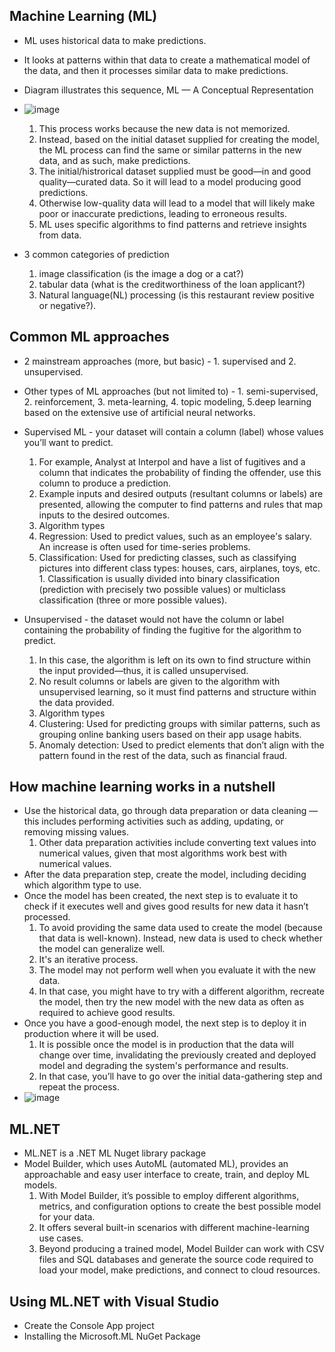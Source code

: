 ## Machine Learning (ML)
* ML uses historical data to make predictions.
* It looks at patterns within that data to create a mathematical model of the data, and then it processes similar data to make predictions.
* Diagram illustrates this sequence, ML — A Conceptual Representation
* ![image](https://github.com/user-attachments/assets/04e16f76-e746-4611-9117-fde053509d8c)
  1. This process works because the new data is not memorized.
  2. Instead, based on the initial dataset supplied for creating the model, the ML process can find the same or similar patterns in the new data, and as such, make predictions.
  3. The initial/histrorical dataset supplied must be good—in and good quality—curated data. So it will lead to a model producing good predictions.
  4. Otherwise low-quality data will lead to a model that will likely make poor or inaccurate predictions, leading to erroneous results.
  5. ML uses specific algorithms to find patterns and retrieve insights from data.

* 3 common categories of prediction
  1. image classification (is the image a dog or a cat?)
  2. tabular data (what is the creditworthiness of the loan applicant?)
  3. Natural language(NL) processing (is this restaurant review positive or negative?).

## Common ML approaches
* 2 mainstream approaches (more, but basic) - 1. supervised and 2. unsupervised.
* Other types of ML approaches (but not limited to) - 1. semi-supervised, 2. reinforcement, 3. meta-learning, 4. topic modeling, 5.deep learning based on the extensive use of artificial neural networks.
* Supervised ML - your dataset will contain a column (label) whose values you’ll want to predict.
  1. For example, Analyst at Interpol and have a list of fugitives and a column that indicates the probability of finding the offender, use this column to produce a prediction.
  1. Example inputs and desired outputs (resultant columns or labels) are presented, allowing the computer to find patterns and rules that map inputs to the desired outcomes.
  1. Algorithm types
    1. Regression: Used to predict values, such as an employee's salary. An increase is often used for time-series problems.
    1. Classification: Used for predicting classes, such as classifying pictures into different class types: houses, cars, airplanes, toys, etc.
      1. Classification is usually divided into binary classification (prediction with precisely two possible values) or multiclass classification (three or more possible values).

* Unsupervised - the dataset would not have the column or label containing the probability of finding the fugitive for the algorithm to predict.
  1. In this case, the algorithm is left on its own to find structure within the input provided—thus, it is called unsupervised.
  1. No result columns or labels are given to the algorithm with unsupervised learning, so it must find patterns and structure within the data provided.
  1. Algorithm types
    1. Clustering: Used for predicting groups with similar patterns, such as grouping online banking users based on their app usage habits.
    1. Anomaly detection: Used to predict elements that don’t align with the pattern found in the rest of the data, such as financial fraud.

## How machine learning works in a nutshell
* Use the historical data, go through data preparation or data cleaning — this includes performing activities such as adding, updating, or removing missing values.
  1. Other data preparation activities include converting text values into numerical values, given that most algorithms work best with numerical values.
* After the data preparation step, create the model, including deciding which algorithm type to use.
* Once the model has been created, the next step is to evaluate it to check if it executes well and gives good results for new data it hasn’t processed.
  1. To avoid providing the same data used to create the model (because that data is well-known). Instead, new data is used to check whether the model can generalize well.
  3. It's an iterative process.
  4. The model may not perform well when you evaluate it with the new data.
  5. In that case, you might have to try with a different algorithm, recreate the model, then try the new model with the new data as often as required to achieve good results.
* Once you have a good-enough model, the next step is to deploy it in production where it will be used.
  1. It is possible once the model is in production that the data will change over time, invalidating the previously created and deployed model and degrading the system's performance and results.
  2. In that case, you’ll have to go over the initial data-gathering step and repeat the process.
* ![image](https://github.com/user-attachments/assets/611adf20-ad35-436e-b2a8-0745e3ad25ed)

## ML.NET
* ML.NET is a .NET ML Nuget library package
* Model Builder, which uses AutoML (automated ML), provides an approachable and easy user interface to create, train, and deploy ML models.
  1. With Model Builder, it’s possible to employ different algorithms, metrics, and configuration options to create the best possible model for your data.
  1. It offers several built-in scenarios with different machine-learning use cases.
  2. Beyond producing a trained model, Model Builder can work with CSV files and SQL databases and generate the source code required to load your model, make predictions, and connect to cloud resources.

## Using ML.NET with Visual Studio
* Create the Console App project
* Installing the Microsoft.ML NuGet Package
